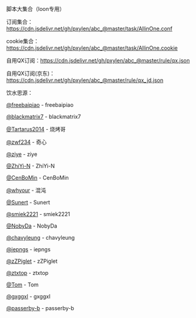 脚本大集合（loon专用）

订阅集合：https://cdn.jsdelivr.net/gh/pxylen/abc_@master/task/AllinOne.conf

cookie集合：https://cdn.jsdelivr.net/gh/pxylen/abc_@master/task/AllinOne.cookie

自用QX订阅：https://cdn.jsdelivr.net/gh/pxylen/abc_@master/rule/qx.json

自用QX订阅(京东)：https://cdn.jsdelivr.net/gh/pxylen/abc_@master/rule/qx_jd.json


饮水思源：

[@freebaipiao](https://github.com/freebaipiao/freebaipiao) - freebaipiao

[@blackmatrix7](https://github.com/blackmatrix7/ios_rule_script) - blackmatrix7

[@Tartarus2014](https://github.com/Tartarus2014/Loon-Script) - 烧烤哥

[@zwf234](https://github.com/zwf234/rules) - 奇心

[@ziye](https://github.com/ziye888/JavaScript) - ziye

[@ZhiYi-N](https://github.com/ZhiYi-N/Private-Script) - ZhiYi-N

[@CenBoMin](https://github.com/CenBoMin/GithubSync) - CenBoMin

[@whyour](https://github.com/whyour/hundun) - 混沌

[@Sunert](https://github.com/Sunert/Script/tree/master) - Sunert

[@smiek2221](https://github.com/smiek2221/scripts) - smiek2221

[@NobyDa](https://github.com/NobyDa/Script/tree/master) - NobyDa

[@chavyleung](https://github.com/chavyleung/scripts) - chavyleung

[@iepngs](https://github.com/iepngs/Script) - iepngs

[@zZPiglet](https://github.com/zZPiglet/Task/tree/master) - zZPiglet

[@ztxtop](https://github.com/ztxtop/x) - ztxtop

[@Tom](https://github.com/xl2101200/-) - Tom

[@gxggxl](https://github.com/gxggxl/QuantumultX) - gxggxl

[@passerby-b](https://github.com/passerby-b/JDDJ) - passerby-b



